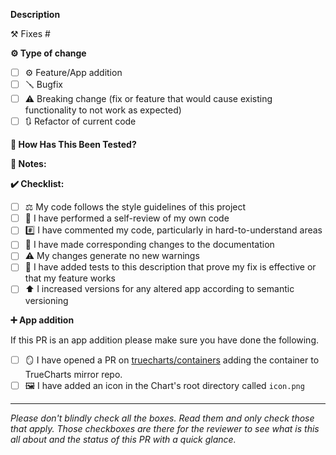 **Description**
<!--
Please include a summary of the change and which issue is fixed. Please also include relevant motivation and context. List any dependencies that are required for this change.
-->
⚒️ Fixes  # <!--(issue)-->

**⚙️ Type of change**

- [ ] ⚙️ Feature/App addition
- [ ] 🪛 Bugfix
- [ ] ⚠️ Breaking change (fix or feature that would cause existing functionality to not work as expected)
- [ ] 🔃 Refactor of current code

**🧪 How Has This Been Tested?**
<!--
Please describe the tests that you ran to verify your changes. Provide instructions so we can reproduce. Please also list any relevant details for your test configuration
-->

**📃 Notes:**
<!-- Please enter any other relevant information here -->

**✔️ Checklist:**

- [ ] ⚖️ My code follows the style guidelines of this project
- [ ] 👀 I have performed a self-review of my own code
- [ ] #️⃣ I have commented my code, particularly in hard-to-understand areas
- [ ] 📄 I have made corresponding changes to the documentation
- [ ] ⚠️ My changes generate no new warnings
- [ ] 🧪 I have added tests to this description that prove my fix is effective or that my feature works
- [ ] ⬆️ I increased versions for any altered app according to semantic versioning

**➕ App addition**

If this PR is an app addition please make sure you have done the following.

- [ ] 🪞 I have opened a PR on [truecharts/containers](https://github.com/truecharts/containers) adding the container to TrueCharts mirror repo.
- [ ] 🖼️ I have added an icon in the Chart's root directory called `icon.png`

---

_Please don't blindly check all the boxes. Read them and only check those that apply.
Those checkboxes are there for the reviewer to see what is this all about and
the status of this PR with a quick glance._
